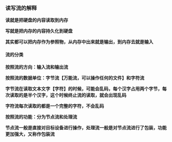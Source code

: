 ### 读写流的解释

**读就是把硬盘的内容读取到内存**

**写就是把内存的内容持久化到硬盘**

**其实都可以把内存作为参照物，从内存中出来就是输出，到内存去就是输入**



#### 流的分类

**按照流的方向：输入流和输出流**



**按照流的数据单位：字节流【万能流，可以操作任何的文件】和字符流**

**字节流在读取文本文字【字符】的时候，可能会乱码，每个汉字占用两个字节，每次读取的是半个汉字，这个时候终止流的读取，就会出现乱码**

**字符流每次读取的都是一个完整的字符，不会乱码**



**按照流的功能：分为节点流和处理流**

**节点流一般是直接对目标设备进行操作，处理流一般是对节点流进行了包装，功能更加强大，又称作包装流**



